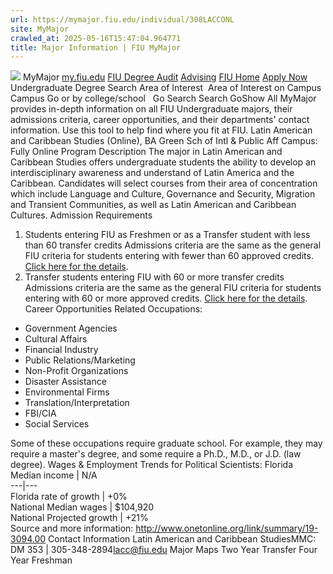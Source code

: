 ```yaml
---
url: https://mymajor.fiu.edu/individual/308LACCONL
site: MyMajor
crawled_at: 2025-05-16T15:47:04.964771
title: Major Information | FIU MyMajor
---
```


![](https://mymajor.fiu.edu/assets/logo-T4VPR2BI.png)
MyMajor
[my.fiu.edu](https://my.fiu.edu/)
[FIU Degree Audit](https://dasa.fiu.edu/all-departments/advising/panther-success-hub/panther-degree-audit/)
[Advising](https://advising.fiu.edu)
[FIU Home](https://www.fiu.edu/)
[Apply Now](https://admissions.fiu.edu/)
Undergraduate Degree Search
Area of Interest
​
Area of Interest
on
Campus
​
Campus
Go
or by college/school
​
​
Go
Search
Search
GoShow All
MyMajor provides in-depth information on all FIU Undergraduate majors, their admissions criteria, career opportunities, and their departments' contact information. Use this tool to help find where you fit at FIU.
Latin American and Caribbean Studies (Online),
BA
Green Sch of Intl & Public Aff
Campus:
Fully Online
Program Description
The major in Latin American and Caribbean Studies offers undergraduate students the ability to develop an interdisciplinary awareness and understand of Latin America and the Caribbean. Candidates will select courses from their area of concentration which include Language and Culture, Governance and Security, Migration and Transient Communities, as well as Latin American and Caribbean Cultures.
Admission Requirements
1. Students entering FIU as Freshmen or as a Transfer student with less than 60 transfer credits
Admissions criteria are the same as the general FIU criteria for students entering with fewer than 60 approved credits. [Click here for the details](http://admissions.fiu.edu/apply/freshman/).
2. Transfer students entering FIU with 60 or more transfer credits
Admissions criteria are the same as the general FIU criteria for students entering with 60 or more approved credits. [Click here for the details](http://admissions.fiu.edu/apply/transfer/).
Career Opportunities
Related Occupations:
  * Government Agencies
  * Cultural Affairs
  * Financial Industry
  * Public Relations/Marketing
  * Non-Profit Organizations
  * Disaster Assistance
  * Environmental Firms
  * Translation/Interpretation
  * FBI/CIA
  * Social Services


Some of these occupations require graduate school. For example, they may require a master's degree, and some require a Ph.D., M.D., or J.D. (law degree).
Wages & Employment Trends for Political Scientists:
Florida Median income | N/A  
---|---  
Florida rate of growth | +0%  
National Median wages | $104,920  
National Projected growth | +21%  
Source and more information: <http://www.onetonline.org/link/summary/19-3094.00>
Contact Information
Latin American and Caribbean StudiesMMC: DM 353 | 305-348-2894[lacc@fiu.edu](https://mymajor.fiu.edu/admin/lacc@fiu.edu)
Major Maps
Two Year Transfer
Four Year Freshman
